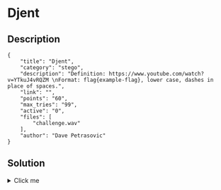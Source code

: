 # Djent

## Description

```
{
    "title": "Djent",
    "category": "stego",
    "description": "Definition: https://www.youtube.com/watch?v=YTkuJ4vRQZM \nFormat: flag{example-flag}, lower case, dashes in place of spaces.",
    "link": "",
    "points": "60",
    "max_tries": "99",
    "active": "0",
    "files": [
        "challenge.wav"
    ],
    "author": "Dave Petrasovic"
}
```

## Solution

<details><summary>Click me</summary>By listening to the djent track, the rhythm can be interpreted as Morse Code.
This can be made easier by using audacity to select and play on character at a time.

flag{sooo-djent}</details>